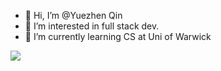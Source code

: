 - 👋 Hi, I’m @Yuezhen Qin
- 👀 I’m interested in full stack dev.
- 🌱 I’m currently learning CS at Uni of Warwick
<!---
YuezhenQin/YuezhenQin is a ✨ special ✨ repository because its `README.md` (this file) appears on your GitHub profile.
You can click the Preview link to take a look at your changes.
--->
![](https://komarev.com/ghpvc/?username=YuezhenQin&color=ff69b4)
